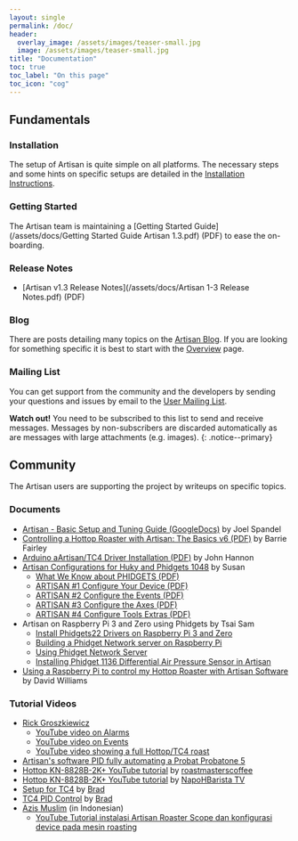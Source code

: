 ```yaml
---
layout: single
permalink: /doc/
header:
  overlay_image: /assets/images/teaser-small.jpg
  image: /assets/images/teaser-small.jpg
title: "Documentation"
toc: true
toc_label: "On this page"
toc_icon: "cog"
---
```



## Fundamentals

### Installation

The setup of Artisan is quite simple on all platforms. The necessary steps and some hints on specific setups are detailed in the [Installation Instructions](https://github.com/artisan-roaster-scope/artisan/blob/master/wiki/Installation.md).


### Getting Started

The Artisan team is maintaining a [Getting Started Guide](/assets/docs/Getting Started Guide Artisan 1.3.pdf) (PDF) to ease the on-boarding.


### Release Notes

* [Artisan v1.3 Release Notes](/assets/docs/Artisan 1-3 Release Notes.pdf) (PDF)


### Blog

There are posts detailing many topics on the [Artisan Blog](http://artisan-roasterscope.blogspot.de/). If you are looking for something specific it is best to start with the [Overview](https://artisan-roasterscope.blogspot.de/p/contents.html) page.

### Mailing List

You can get support from the community and the developers by sending your questions and issues by email to the [User Mailing List](https://lists.einfachkaffee.de/postorius/lists/artisan-user.lists.einfachkaffee.de/).

**Watch out!** 
You need to be subscribed to this list to send and receive messages. Messages by non-subscribers are discarded automatically as are messages with large attachments (e.g. images).
{: .notice--primary}

## Community

The Artisan users are supporting the project by writeups on specific topics.


### Documents

* [Artisan - Basic Setup and Tuning Guide (GoogleDocs)](https://docs.google.com/document/d/1eGtztr56t3GFYafTaMvQUDU3YQXK5nOFNcECM-q_WQ8/edit) by Joel Spandel
* [Controlling a Hottop Roaster with Artisan: The Basics v6 (PDF)](https://drive.google.com/file/d/0B4HTX5wS3NB2ZGxsTU4tbmtVUmM/edit?usp=sharing) by Barrie Fairley
* [Arduino aArtisan/TC4 Driver Installation (PDF)](https://drive.google.com/file/d/0B4HTX5wS3NB2SlRQa1ozNnZ4Uk0/edit?usp=sharing) by John Hannon
* [Artisan Configurations for Huky and Phidgets 1048](https://drive.google.com/folderview?id=0B4HTX5wS3NB2TFVid0h2TGxBWG8&usp=sharing)  by Susan
  -  [What We Know about PHIDGETS (PDF)](https://drive.google.com/file/d/0B4HTX5wS3NB2OWd4bmtMNVpQSWc/view?usp=sharing)
  - [ARTISAN #1 Configure Your Device (PDF)](https://drive.google.com/file/d/0B4HTX5wS3NB2MnRyQ1Z2NmdBWTg/view?usp=sharing)
  - [ARTISAN #2 Configure the Events (PDF)](https://drive.google.com/file/d/0B4HTX5wS3NB2cnNaMDVFbmZqVVk/view?usp=sharing)
  - [ARTISAN #3 Configure the Axes (PDF)](https://drive.google.com/file/d/0B4HTX5wS3NB2X3h4MjE4X3Z3RFE/view?usp=sharing)
  - [ARTISAN #4 Configure Tools Extras (PDF)](https://drive.google.com/file/d/0B4HTX5wS3NB2SmZua2VSd2FjZFE/view?usp=sharing)
* Artisan on Raspberry Pi 3 and Zero using Phidgets by Tsai Sam
  - [Install Phidgets22 Drivers on Raspberry Pi 3 and Zero](https://wbcoffee.blogspot.de/2018/03/install-phidgets22-drivers-on-raspberry.html)
  - [Building a Phidget Network server on Raspberry Pi](https://wbcoffee.blogspot.tw/2018/03/building-phidgets-network-server-on.html)
  - [Using Phidget Network Server](https://wbcoffee.blogspot.tw/2018/03/using-phidgets-network-server.html)
  - [Installing Phidget 1136 Differential Air Pressure Sensor in Artisan](https://wbcoffee.blogspot.com/2018/04/installing-phidget-1136-differential.html)
*  [Using a Raspberry Pi to control my Hottop Roaster with Artisan Software](https://dew-itwebservices.com.au/using-a-raspberry-pi-to-control-my-hottop-roaster-with-artisan-software/) by David Williams


### Tutorial Videos

  * [Rick Groszkiewicz](https://www.youtube.com/channel/UCrLDJbbG8c6fO1KXjbDTllw)
    - [YouTube video on Alarms](https://www.youtube.com/watch?v=KLnb8lZwHjE)
    - [YouTube video on Events](https://www.youtube.com/watch?v=614R8i-EoHI)
    - [YouTube video showing a full Hottop/TC4 roast](https://www.youtube.com/watch?v=mE2qdb4qGrc)
  * [Artisan's software PID fully automating a Probat Probatone 5](https://vimeo.com/193018671)
  * [Hottop KN-8828B-2K+ YouTube tutorial](https://www.youtube.com/watch?v=glyE_6vv-Lo&t=110s) by [roastmasterscoffee](https://www.youtube.com/channel/UCsba_bXJQbqFX06X5xP_7ug)
  * [Hottop KN-8828B-2K+ YouTube tutorial](https://www.youtube.com/watch?v=T0If1ZbxjOI&t=310s) by [NapoHBarista TV](https://www.youtube.com/channel/UC-k4iHzxb8xrLZ2NSlUo8hg)
  * [Setup for TC4](https://www.youtube.com/watch?v=0-Co-pXF2NM) by [Brad](https://www.youtube.com/channel/UCxcEts9cSvi29QrXyt3qvsQ)
  * [TC4 PID Control](https://www.youtube.com/watch?v=ykuUCXhGAC4) by [Brad](https://www.youtube.com/channel/UCxcEts9cSvi29QrXyt3qvsQ)
  * [Azis Muslim](https://www.youtube.com/channel/UC8PQskLA6lHik9_W_Js_OCg) (in Indonesian)
    - [YouTube Tutorial instalasi Artisan Roaster Scope dan konfigurasi device pada mesin roasting](https://www.youtube.com/watch?v=DRUXTT6NLm4)
